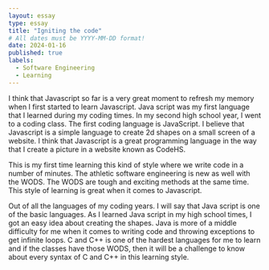 ```yaml
---
layout: essay
type: essay
title: "Igniting the code"
# All dates must be YYYY-MM-DD format!
date: 2024-01-16
published: true
labels:
  - Software Engineering
  - Learning
---
```




I think that Javascript so far is a very  great moment to refresh my memory when I first started to learn Javascript. Java script was my first language that I learned during my coding times. In my second high school year, I went to a coding class. The first coding language is JavaScript. I believe that Javascript is a simple language to create 2d shapes on a small screen of a website. I think that Javascript is a great programming language in the way that I create a picture in a website known as CodeHS. 

This is my first time learning this kind of style where we write code in a number of minutes. The athletic software engineering is new as well with the WODS. The WODS are tough and exciting methods at the same time. This style of learning is great when it comes to Javascript. 
 
 Out of all the languages of my coding years. I will say that Java script is one of the basic languages. As I learned Java script in my high school times, I got an easy idea about creating the shapes. Java is more of a middle difficulty for me when it comes to writing code and throwing exceptions to get infinite loops. C and C++ is one of the hardest languages for me to learn and if the classes have those WODS, then it will be a challenge to know about every syntax of C and C++ in this learning style.
